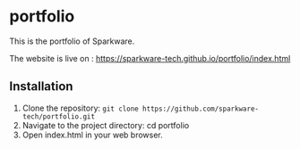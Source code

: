 # portfolio

This is the portfolio of Sparkware.

The website is live on : https://sparkware-tech.github.io/portfolio/index.html

## Installation

1. Clone the repository: `git clone https://github.com/sparkware-tech/portfolio.git`
2. Navigate to the project directory: cd portfolio
3. Open index.html in your web browser.

